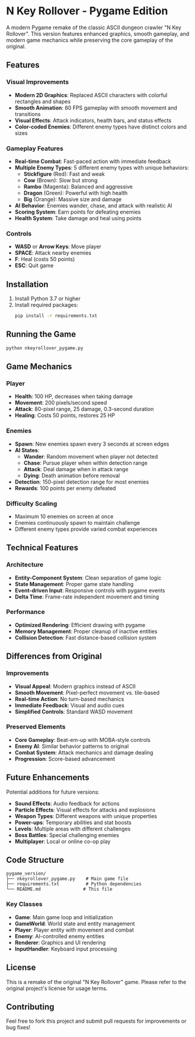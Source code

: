# N Key Rollover - Pygame Edition

A modern Pygame remake of the classic ASCII dungeon crawler "N Key Rollover". This version features enhanced graphics, smooth gameplay, and modern game mechanics while preserving the core gameplay of the original.

## Features

### Visual Improvements
- **Modern 2D Graphics**: Replaced ASCII characters with colorful rectangles and shapes
- **Smooth Animation**: 60 FPS gameplay with smooth movement and transitions
- **Visual Effects**: Attack indicators, health bars, and status effects
- **Color-coded Enemies**: Different enemy types have distinct colors and sizes

### Gameplay Features
- **Real-time Combat**: Fast-paced action with immediate feedback
- **Multiple Enemy Types**: 5 different enemy types with unique behaviors:
  - **Stickfigure** (Red): Fast and weak
  - **Cow** (Brown): Slow but strong  
  - **Rambo** (Magenta): Balanced and aggressive
  - **Dragon** (Green): Powerful with high health
  - **Big** (Orange): Massive size and damage
- **AI Behavior**: Enemies wander, chase, and attack with realistic AI
- **Scoring System**: Earn points for defeating enemies
- **Health System**: Take damage and heal using points

### Controls
- **WASD** or **Arrow Keys**: Move player
- **SPACE**: Attack nearby enemies
- **F**: Heal (costs 50 points)
- **ESC**: Quit game

## Installation

1. Install Python 3.7 or higher
2. Install required packages:
   ```bash
   pip install -r requirements.txt
   ```

## Running the Game

```bash
python nkeyrollover_pygame.py
```

## Game Mechanics

### Player
- **Health**: 100 HP, decreases when taking damage
- **Movement**: 200 pixels/second speed
- **Attack**: 80-pixel range, 25 damage, 0.3-second duration
- **Healing**: Costs 50 points, restores 25 HP

### Enemies
- **Spawn**: New enemies spawn every 3 seconds at screen edges
- **AI States**:
  - **Wander**: Random movement when player not detected
  - **Chase**: Pursue player when within detection range
  - **Attack**: Deal damage when in attack range
  - **Dying**: Death animation before removal
- **Detection**: 150-pixel detection range for most enemies
- **Rewards**: 100 points per enemy defeated

### Difficulty Scaling
- Maximum 10 enemies on screen at once
- Enemies continuously spawn to maintain challenge
- Different enemy types provide varied combat experiences

## Technical Features

### Architecture
- **Entity-Component System**: Clean separation of game logic
- **State Management**: Proper game state handling
- **Event-driven Input**: Responsive controls with pygame events
- **Delta Time**: Frame-rate independent movement and timing

### Performance
- **Optimized Rendering**: Efficient drawing with pygame
- **Memory Management**: Proper cleanup of inactive entities
- **Collision Detection**: Fast distance-based collision system

## Differences from Original

### Improvements
- **Visual Appeal**: Modern graphics instead of ASCII
- **Smooth Movement**: Pixel-perfect movement vs. tile-based
- **Real-time Action**: No turn-based mechanics
- **Immediate Feedback**: Visual and audio cues
- **Simplified Controls**: Standard WASD movement

### Preserved Elements
- **Core Gameplay**: Beat-em-up with MOBA-style controls
- **Enemy AI**: Similar behavior patterns to original
- **Combat System**: Attack mechanics and damage dealing
- **Progression**: Score-based advancement

## Future Enhancements

Potential additions for future versions:
- **Sound Effects**: Audio feedback for actions
- **Particle Effects**: Visual effects for attacks and explosions
- **Weapon Types**: Different weapons with unique properties
- **Power-ups**: Temporary abilities and stat boosts
- **Levels**: Multiple areas with different challenges
- **Boss Battles**: Special challenging enemies
- **Multiplayer**: Local or online co-op play

## Code Structure

```
pygame_version/
├── nkeyrollover_pygame.py    # Main game file
├── requirements.txt          # Python dependencies
└── README.md                # This file
```

### Key Classes
- **Game**: Main game loop and initialization
- **GameWorld**: World state and entity management
- **Player**: Player entity with movement and combat
- **Enemy**: AI-controlled enemy entities
- **Renderer**: Graphics and UI rendering
- **InputHandler**: Keyboard input processing

## License

This is a remake of the original "N Key Rollover" game. Please refer to the original project's license for usage terms.

## Contributing

Feel free to fork this project and submit pull requests for improvements or bug fixes!
